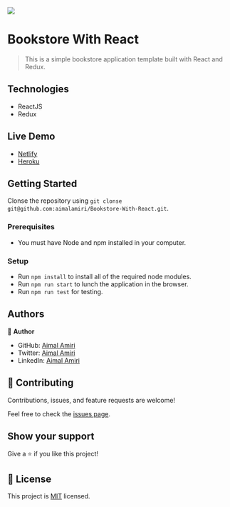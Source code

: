 ![](https://img.shields.io/badge/Microverse-blueviolet)

# Bookstore With React 

> This is a simple bookstore application template built with React and Redux.


## Technologies 
- ReactJS
- Redux

## Live Demo
- [Netlify](https://mellifluous-frangollo-905938.netlify.app/)
- [Heroku](https://powerful-fortress-31536.herokuapp.com/)

## Getting Started

Clonse the repository using `git clonse git@github.com:aimalamiri/Bookstore-With-React.git`.

### Prerequisites
- You must have Node and npm installed in your computer.
### Setup
- Run `npm install` to install all of the required node modules.
- Run `npm run start` to lunch the application in the browser.
- Run `npm run test` for testing.


## Authors

👤 **Author**

- GitHub: [Aimal Amiri](https://github.com/aimalamiri)
- Twitter: [Aimal Amiri](https://twitter.com/meaimal)
- LinkedIn: [Aimal Amiri](https://linkedin.com/in/aimal-amiri)

## 🤝 Contributing

Contributions, issues, and feature requests are welcome!

Feel free to check the [issues page](../../issues/).

## Show your support

Give a ⭐️ if you like this project!

## 📝 License

This project is [MIT](./MIT.md) licensed.
